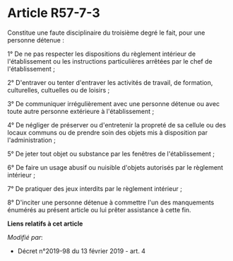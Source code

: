 # Article R57-7-3

Constitue une faute disciplinaire du troisième degré le fait, pour une personne détenue :

1° De ne pas respecter les dispositions du règlement intérieur de l'établissement ou les instructions particulières arrêtées
par le chef de l'établissement ;

2° D'entraver ou tenter d'entraver les activités de travail, de formation, culturelles, cultuelles ou de loisirs ;

3° De communiquer irrégulièrement avec une personne détenue ou avec toute autre personne extérieure à l'établissement ;

4° De négliger de préserver ou d'entretenir la propreté de sa cellule ou des locaux communs ou de prendre soin des objets mis
à disposition par l'administration ;

5° De jeter tout objet ou substance par les fenêtres de l'établissement ;

6° De faire un usage abusif ou nuisible d'objets autorisés par le règlement intérieur ;

7° De pratiquer des jeux interdits par le règlement intérieur ;

8° D'inciter une personne détenue à commettre l'un des manquements énumérés au présent article ou lui prêter assistance à
cette fin.

**Liens relatifs à cet article**

_Modifié par_:

  - Décret n°2019-98 du 13 février 2019 - art. 4
